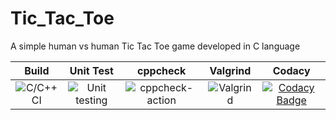 # Tic_Tac_Toe
A simple human vs human Tic Tac Toe game developed in C language

|Build|Unit Test|cppcheck|Valgrind|Codacy|
|:--:|:--:|:--:|:--:|:--:|
|![C/C++ CI](https://github.com/stepin105083/Tic_Tac_Toe/workflows/C/C++%20CI/badge.svg)|![Unit testing](https://github.com/stepin105083/Tic_Tac_Toe/workflows/Unit%20testing/badge.svg)|![cppcheck-action](https://github.com/stepin105083/Tic_Tac_Toe/workflows/cppcheck-action/badge.svg)|![Valgrind](https://github.com/stepin105083/Tic_Tac_Toe/workflows/Valgrind/badge.svg)|[![Codacy Badge](https://app.codacy.com/project/badge/Grade/8528439e55c94f87b9bee621a595a0e4)](https://www.codacy.com/gh/stepin105083/Tic_Tac_Toe/dashboard?utm_source=github.com&amp;utm_medium=referral&amp;utm_content=stepin105083/Tic_Tac_Toe&amp;utm_campaign=Badge_Grade)|
